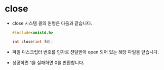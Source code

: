 # close

- close 시스템 콜의 원형은 다음과 같습니다.
  ```C
  #include<unistd.h>

  int close(int fd);
  ```

- 파일 디스크립터 번호를 인자로 전달받아 open 되어 있는 해당 파일을 닫습니다. 

- 성공하면 1을 실패하면 0을 반환합니다.